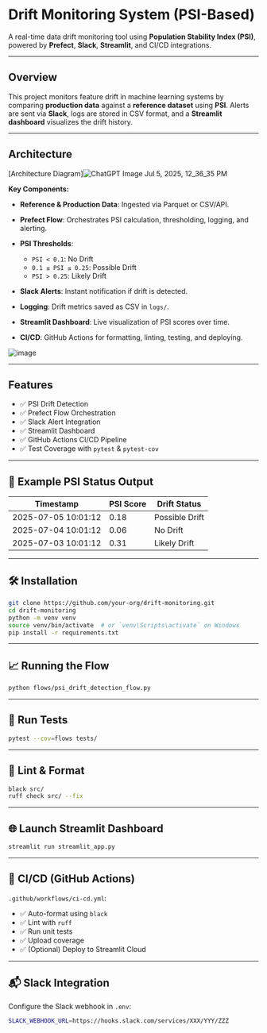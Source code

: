 
#  Drift Monitoring System (PSI-Based)

A real-time data drift monitoring tool using **Population Stability Index (PSI)**, powered by **Prefect**, **Slack**, **Streamlit**, and CI/CD integrations.

---

##  Overview

This project monitors feature drift in machine learning systems by comparing **production data** against a **reference dataset** using **PSI**. Alerts are sent via **Slack**, logs are stored in CSV format, and a **Streamlit dashboard** visualizes the drift history.

---

##  Architecture

[Architecture Diagram]![ChatGPT Image Jul 5, 2025, 12_36_35 PM](https://github.com/user-attachments/assets/d5cac1ed-e3ca-44e9-b859-fefa11c5fdda)


**Key Components:**

* **Reference & Production Data**: Ingested via Parquet or CSV/API.
* **Prefect Flow**: Orchestrates PSI calculation, thresholding, logging, and alerting.
* **PSI Thresholds**:

  * `PSI < 0.1`: No Drift
  * `0.1 ≤ PSI ≤ 0.25`: Possible Drift
  * `PSI > 0.25`: Likely Drift
* **Slack Alerts**: Instant notification if drift is detected.
* **Logging**: Drift metrics saved as CSV in `logs/`.
* **Streamlit Dashboard**: Live visualization of PSI scores over time.
* **CI/CD**: GitHub Actions for formatting, linting, testing, and deploying.

![image](https://github.com/user-attachments/assets/f9f0d1eb-49b3-4ad0-90ac-e1af2e449e20)


---

##  Features

* ✅ PSI Drift Detection
* ✅ Prefect Flow Orchestration
* ✅ Slack Alert Integration
* ✅ Streamlit Dashboard
* ✅ GitHub Actions CI/CD Pipeline
* ✅ Test Coverage with `pytest` & `pytest-cov`

---

## 🧪 Example PSI Status Output

| Timestamp           | PSI Score | Drift Status   |
| ------------------- | --------- | -------------- |
| 2025-07-05 10:01:12 | 0.18      | Possible Drift |
| 2025-07-04 10:01:12 | 0.06      | No Drift       |
| 2025-07-03 10:01:12 | 0.31      | Likely Drift   |

---

## 🛠️ Installation

```bash
git clone https://github.com/your-org/drift-monitoring.git
cd drift-monitoring
python -m venv venv
source venv/bin/activate  # or `venv\Scripts\activate` on Windows
pip install -r requirements.txt
```

---

## 📈 Running the Flow

```bash
python flows/psi_drift_detection_flow.py
```

---

## 🧪 Run Tests

```bash
pytest --cov=flows tests/
```

---

## 🧼 Lint & Format

```bash
black src/
ruff check src/ --fix
```

---

## 🌐 Launch Streamlit Dashboard

```bash
streamlit run streamlit_app.py


```

---

## 🔄 CI/CD (GitHub Actions)

`.github/workflows/ci-cd.yml`:

* ✅ Auto-format using `black`
* ✅ Lint with `ruff`
* ✅ Run unit tests
* ✅ Upload coverage
* ✅ (Optional) Deploy to Streamlit Cloud



---

## 📬 Slack Integration

Configure the Slack webhook in `.env`:

```bash
SLACK_WEBHOOK_URL=https://hooks.slack.com/services/XXX/YYY/ZZZ
```

